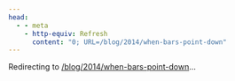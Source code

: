 ```yaml
---
head:
  - - meta
    - http-equiv: Refresh
      content: "0; URL=/blog/2014/when-bars-point-down"
---
```


Redirecting to <a href="/blog/2014/when-bars-point-down">/blog/2014/when-bars-point-down</a>…